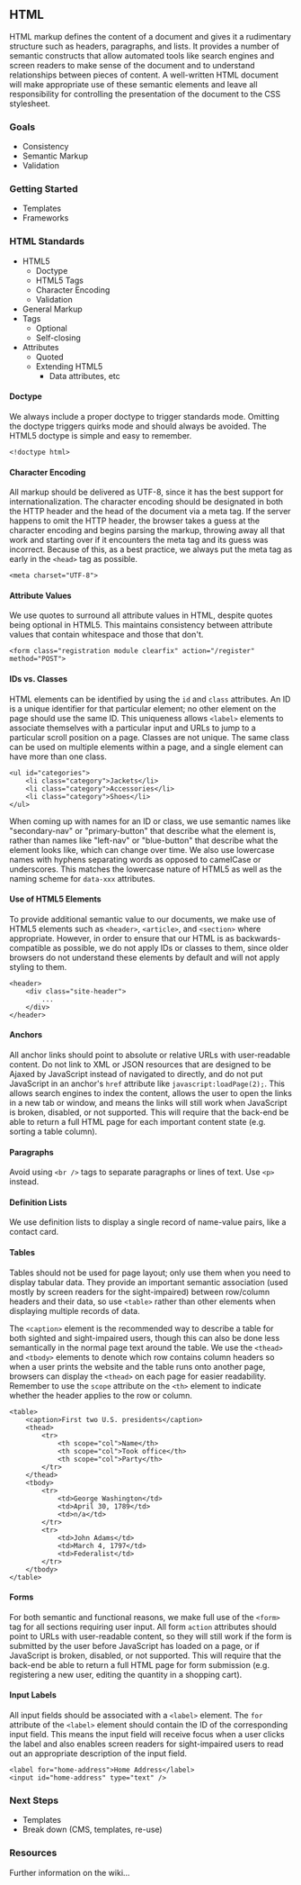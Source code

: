 ## HTML

HTML markup defines the content of a document and gives it a rudimentary structure such as headers, paragraphs, and lists. It provides a number of semantic constructs that allow automated tools like search engines and screen readers to make sense of the document and to understand relationships between pieces of content. A well-written HTML document will make appropriate use of these semantic elements and leave all responsibility for controlling the presentation of the document to the CSS stylesheet.

### Goals
 - Consistency
 - Semantic Markup
 - Validation

### Getting Started
 - Templates 
 - Frameworks

### HTML Standards
 - HTML5 
    - Doctype
    - HTML5 Tags
    - Character Encoding
    - Validation
 - General Markup
 - Tags
    - Optional
    - Self-closing
 - Attributes
    - Quoted
    - Extending HTML5
       - Data attributes, etc

#### Doctype

We always include a proper doctype to trigger standards mode. Omitting the doctype triggers quirks mode and should always be avoided. The HTML5 doctype is simple and easy to remember.

```
<!doctype html>
```

#### Character Encoding

All markup should be delivered as UTF-8, since it has the best support for internationalization. The character encoding should be designated in both the HTTP header and the head of the document via a meta tag. If the server happens to omit the HTTP header, the browser takes a guess at the character encoding and begins parsing the markup, throwing away all that work and starting over if it encounters the meta tag and its guess was incorrect. Because of this, as a best practice, we always put the meta tag as early in the `<head>` tag as possible.

```
<meta charset="UTF-8">
```

#### Attribute Values

We use quotes to surround all attribute values in HTML, despite quotes being optional in HTML5. This maintains consistency between attribute values that contain whitespace and those that don't.

```
<form class="registration module clearfix" action="/register" method="POST">
```

#### IDs vs. Classes

HTML elements can be identified by using the `id` and `class` attributes. An ID is a unique identifier for that particular element; no other element on the page should use the same ID. This uniqueness allows `<label>` elements to associate themselves with a particular input and URLs to jump to a particular scroll position on a page. Classes are not unique. The same class can be used on multiple elements within a page, and a single element can have more than one class.

```
<ul id="categories">
    <li class="category">Jackets</li>
    <li class="category">Accessories</li>
    <li class="category">Shoes</li>
</ul>
```

When coming up with names for an ID or class, we use semantic names like &quot;secondary-nav&quot; or &quot;primary-button&quot; that describe what the element is, rather than names like &quot;left-nav&quot; or &quot;blue-button&quot; that describe what the element looks like, which can change over time. We also use lowercase names with hyphens separating words as opposed to camelCase or underscores. This matches the lowercase nature of HTML5 as well as the naming scheme for `data-xxx` attributes.

#### Use of HTML5 Elements

To provide additional semantic value to our documents, we make use of HTML5 elements such as `<header>`, `<article>`, and `<section>` where appropriate. However, in order to ensure that our HTML is as backwards-compatible as possible, we do not apply IDs or classes to them, since older browsers do not understand these elements by default and will not apply styling to them.

```
<header>
    <div class="site-header">
        ...
    </div>
</header>
```

#### Anchors

All anchor links should point to absolute or relative URLs with user-readable content. Do not link to XML or JSON resources that are designed to be Ajaxed by JavaScript instead of navigated to directly, and do not put JavaScript in an anchor's `href` attribute like `javascript:loadPage(2);`. This allows search engines to index the content, allows the user to open the links in a new tab or window, and means the links will still work when JavaScript is broken, disabled, or not supported. This will require that the back-end be able to return a full HTML page for each important content state (e.g. sorting a table column).

#### Paragraphs

Avoid using `<br />` tags to separate paragraphs or lines of text. Use `<p>` instead.

#### Definition Lists

We use definition lists to display a single record of name-value pairs, like a contact card.

#### Tables

Tables should not be used for page layout; only use them when you need to display tabular data. They provide an important semantic association (used mostly by screen readers for the sight-impaired) between row/column headers and their data, so use `<table>` rather than other elements when displaying multiple records of data.

The `<caption>` element is the recommended way to describe a table for both sighted and sight-impaired users, though this can also be done less semantically in the normal page text around the table. We use the `<thead>` and `<tbody>` elements to denote which row contains column headers so when a user prints the website and the table runs onto another page, browsers can display the `<thead>` on each page for easier readability. Remember to use the `scope` attribute on the `<th>` element to indicate whether the header applies to the row or column.

```
<table>
    <caption>First two U.S. presidents</caption>
    <thead>
        <tr>
            <th scope="col">Name</th>
            <th scope="col">Took office</th>
            <th scope="col">Party</th>
        </tr>
    </thead>
    <tbody>
        <tr>
            <td>George Washington</td>
            <td>April 30, 1789</td>
            <td>n/a</td>
        </tr>
        <tr>
            <td>John Adams</td>
            <td>March 4, 1797</td>
            <td>Federalist</td>
        </tr>
    </tbody>
</table>
```

#### Forms

For both semantic and functional reasons, we make full use of the `<form>` tag for all sections requiring user input. All form `action` attributes should point to URLs with user-readable content, so they will still work if the form is submitted by the user before JavaScript has loaded on a page, or if JavaScript is broken, disabled, or not supported. This will require that the back-end be able to return a full HTML page for form submission (e.g. registering a new user, editing the quantity in a shopping cart).

#### Input Labels

All input fields should be associated with a `<label>` element. The `for` attribute of the `<label>` element should contain the ID of the corresponding input field. This means the input field will receive focus when a user clicks the label and also enables screen readers for sight-impaired users to read out an appropriate description of the input field.

```
<label for="home-address">Home Address</label>
<input id="home-address" type="text" />
```

### Next Steps
 - Templates
 - Break down (CMS, templates, re-use)

### Resources
Further information on the wiki...

